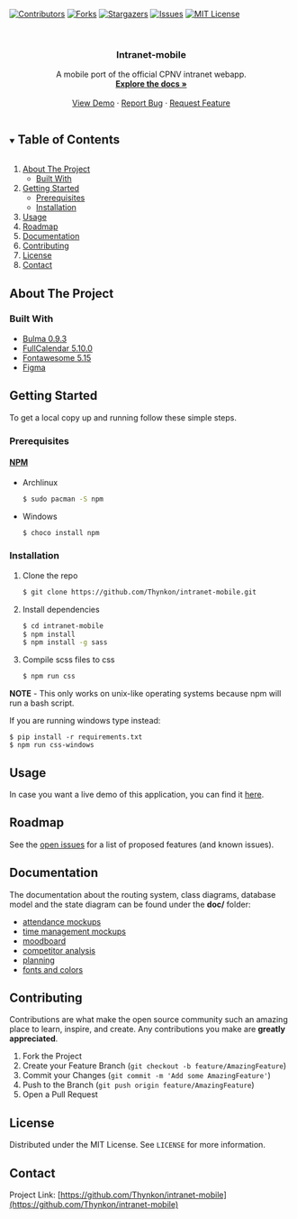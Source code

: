 <!--
*** Thanks for checking out the Best-README-Template. If you have a suggestion
*** that would make this better, please fork the repo and create a pull request
*** or simply open an issue with the tag "enhancement".
*** Thanks again! Now go create something AMAZING! :D
***
***
***
*** To avoid retyping too much info. Do a search and replace for the following:
*** github_username, repo_name, twitter_handle, email, project_title, project_description
-->



<!-- PROJECT SHIELDS -->
<!--
*** I'm using markdown "reference style" links for readability.
*** Reference links are enclosed in brackets [ ] instead of parentheses ( ).
*** See the bottom of this document for the declaration of the reference variables
*** for contributors-url, forks-url, etc. This is an optional, concise syntax you may use.
*** https://www.markdownguide.org/basic-syntax/#reference-style-links
-->
[![Contributors][contributors-shield]][contributors-url]
[![Forks][forks-shield]][forks-url]
[![Stargazers][stars-shield]][stars-url]
[![Issues][issues-shield]][issues-url]
[![MIT License][license-shield]][license-url]


<!-- PROJECT LOGO -->
<br />
<p align="center">
  <h3 align="center">Intranet-mobile</h3>

  <p align="center">
    A mobile port of the official CPNV intranet webapp.
    <br />
    <a href="https://github.com/Thynkon/intranet-mobile/tree/master/doc/ui"><strong>Explore the docs »</strong></a>
    <br />
    <br />
    <a href="https://intranet-mobile.thynkon.xyz/">View Demo</a>
    ·
    <a href="https://github.com/Thynkon/intranet-mobile/issues">Report Bug</a>
    ·
    <a href="https://github.com/Thynkon/intranet-mobile/issues">Request Feature</a>
  </p>
</p>


<!-- TABLE OF CONTENTS -->
<details open="open">
  <summary><h2 style="display: inline-block">Table of Contents</h2></summary>
  <ol>
    <li>
      <a href="#about-the-project">About The Project</a>
      <ul>
        <li><a href="#built-with">Built With</a></li>
      </ul>
    </li>
    <li>
      <a href="#getting-started">Getting Started</a>
      <ul>
        <li><a href="#prerequisites">Prerequisites</a></li>
        <li><a href="#installation">Installation</a></li>
      </ul>
    </li>
    <li><a href="#usage">Usage</a></li>
    <li><a href="#roadmap">Roadmap</a></li>
    <li><a href="#documentation">Documentation</a></li>
    <li><a href="#contributing">Contributing</a></li>
    <li><a href="#license">License</a></li>
    <li><a href="#contact">Contact</a></li>
  </ol>
</details>



<!-- ABOUT THE PROJECT -->
## About The Project
### Built With

* [Bulma 0.9.3](https://bulma.io/)
* [FullCalendar 5.10.0](https://fullcalendar.io/)
* [Fontawesome 5.15](https://fontawesome.com/v5.15/how-to-use/on-the-web/setup/hosting-font-awesome-yourself)
* [Figma](https://www.figma.com/)


<!-- GETTING STARTED -->
## Getting Started

To get a local copy up and running follow these simple steps.

### Prerequisites
#### [NPM](https://www.npmjs.com/)
- Archlinux
   ```sh
   $ sudo pacman -S npm
   ```

- Windows
   ```sh
   $ choco install npm
   ```

### Installation

1. Clone the repo
   ```sh
   $ git clone https://github.com/Thynkon/intranet-mobile.git
   ```
2. Install dependencies
   ```sh
   $ cd intranet-mobile
   $ npm install
   $ npm install -g sass
   ```
   
3. Compile scss files to css
   ```sh
   $ npm run css
   ```

**NOTE** - This only works on unix-like operating systems because npm will run
a bash script. 

If you are running windows type instead:
```
$ pip install -r requirements.txt
$ npm run css-windows
```

<!-- USAGE EXAMPLES -->
## Usage
In case you want a live demo of this application, you can find it [here](https://intranet-mobile.thynkon.xyz/).

<!-- ROADMAP -->
## Roadmap

See the [open issues](https://github.com/Thynkon/intranet-mobile/issues) for a list of proposed features (and known issues).

## Documentation
The documentation about the routing system, class diagrams, database model and the state diagram can be found under the **doc/** folder:
- [attendance mockups](doc/ui/mockup/attendance)
- [time management mockups](doc/ui/mockup/time)
- [moodboard](doc/ui/moodboard/moodboard.pdf)
- [competitor analysis](doc/analysis/analysis.pdf)
- [planning](doc/planning/planning.pdf)
- [fonts and colors](doc/fonts_colors/fonts_colors.pdf)

<!-- CONTRIBUTING -->
## Contributing

Contributions are what make the open source community such an amazing place to learn, inspire, and create. Any contributions you make are **greatly appreciated**.

1. Fork the Project
2. Create your Feature Branch (`git checkout -b feature/AmazingFeature`)
3. Commit your Changes (`git commit -m 'Add some AmazingFeature'`)
4. Push to the Branch (`git push origin feature/AmazingFeature`)
5. Open a Pull Request

<!-- LICENSE -->
## License

Distributed under the MIT License. See `LICENSE` for more information.


<!-- CONTACT -->
## Contact

Project Link: [https://github.com/Thynkon/intranet-mobile](https://github.com/Thynkon/intranet-mobile)

<!-- MARKDOWN LINKS & IMAGES -->
<!-- https://www.markdownguide.org/basic-syntax/#reference-style-links -->
[contributors-shield]: https://img.shields.io/github/contributors/Nomeos/repo.svg?style=for-the-badge
[contributors-url]: https://github.com/Thynkon/intranet-mobile/graphs/contributors
[forks-shield]: https://img.shields.io/github/forks/Nomeos/repo.svg?style=for-the-badge
[forks-url]: https://github.com/Thynkon/intranet-mobile/network/members
[stars-shield]: https://img.shields.io/github/stars/Nomeos/repo.svg?style=for-the-badge
[stars-url]: https://github.com/Thynkon/intranet-mobile/stargazers
[issues-shield]: https://img.shields.io/github/issues/Nomeos/repo.svg?style=for-the-badge
[issues-url]: https://github.com/Thynkon/intranet-mobile/issues
[license-shield]: https://img.shields.io/github/license/Nomeos/repo.svg?style=for-the-badge
[license-url]: https://github.com/Thynkon/intranet-mobile/blob/master/LICENSE
